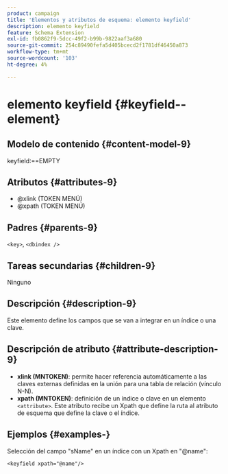 ```yaml
---
product: campaign
title: 'Elementos y atributos de esquema: elemento keyfield'
description: elemento keyfield
feature: Schema Extension
exl-id: fb0862f9-5dcc-49f2-b99b-9822aaf3a680
source-git-commit: 254c89490fefa5d405bcecd2f1781df46450a873
workflow-type: tm+mt
source-wordcount: '103'
ht-degree: 4%

---
```


# elemento keyfield {#keyfield--element}


## Modelo de contenido {#content-model-9}

keyfield:==EMPTY

## Atributos {#attributes-9}

* @xlink (TOKEN MENÚ)
* @xpath (TOKEN MENÚ)

## Padres {#parents-9}

`<key>`, `<dbindex />`

## Tareas secundarias {#children-9}

Ninguno

## Descripción {#description-9}

Este elemento define los campos que se van a integrar en un índice o una clave.

## Descripción de atributo {#attribute-description-9}

* **xlink (MNTOKEN)**: permite hacer referencia automáticamente a las claves externas definidas en la unión para una tabla de relación (vínculo N-N).
* **xpath (MNTOKEN)**: definición de un índice o clave en un elemento `<attribute>`. Este atributo recibe un Xpath que define la ruta al atributo de esquema que define la clave o el índice.

## Ejemplos {#examples-}

Selección del campo &quot;sName&quot; en un índice con un Xpath en &quot;@name&quot;:

```
<keyfield xpath="@name"/>
```
